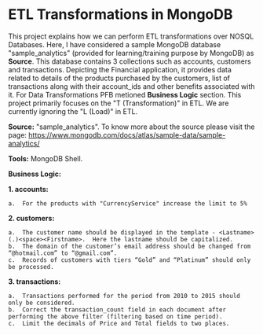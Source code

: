 # ETL Transformations in MongoDB
This project explains how we can perform ETL transformations over NOSQL Databases.  Here, I have considered a sample MongoDB database "sample_analytics" (provided for learning/training purpose by MongoDB) as **Source**.  This database contains 3 collections such as accounts, customers and transactions.  Depicting the Financial application, it provides data related to details of the products purchased by the customers, list of transactions along with their account_ids and other benefits associated with it.  For Data Transformations PFB metioned **Business Logic** section.  This project primarily focuses on the "T (Transformation)" in ETL.  We are currently ignoring the "L (Load)" in ETL.

**Source:**  "sample_analytics".  To know more about the source please visit the page: https://www.mongodb.com/docs/atlas/sample-data/sample-analytics/

**Tools:**   MongoDB Shell.

**Business Logic:**

**1.	accounts:**

    a.	For the products with "CurrencyService" increase the limit to 5%
		
**2.	customers:**

    a.	The customer name should be displayed in the template - <Lastname>(.)<space><Firstname>.  Here the lastname should be capitalized.
    b.	The domain of the customer’s email address should be changed from “@hotmail.com” to “@gmail.com”.
    c.	Records of customers with tiers “Gold” and “Platinum” should only be processed.
		
**3.	transactions:**

    a.	Transactions performed for the period from 2010 to 2015 should only be considered.
    b.	Correct the transaction_count field in each document after performing the above filter (filtering based on time period).
    c.	Limit the decimals of Price and Total fields to two places.
